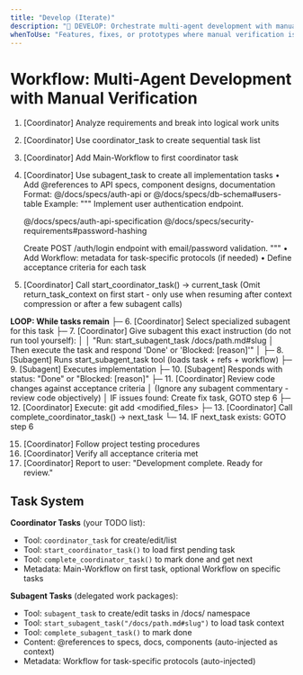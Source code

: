 ```yaml
---
title: "Develop (Iterate)"
description: "🔄 DEVELOP: Orchestrate multi-agent development with manual verification"
whenToUse: "Features, fixes, or prototypes where manual verification is preferred over automated testing"
---
```


# Workflow: Multi-Agent Development with Manual Verification

1. [Coordinator] Analyze requirements and break into logical work units
2. [Coordinator] Use coordinator_task to create sequential task list
3. [Coordinator] Add Main-Workflow to first coordinator task
4. [Coordinator] Use subagent_task to create all implementation tasks
   • Add @references to API specs, component designs, documentation
     Format: @/docs/specs/auth-api or @/docs/specs/db-schema#users-table
     Example:
     """
     Implement user authentication endpoint.

     @/docs/specs/auth-api-specification
     @/docs/specs/security-requirements#password-hashing

     Create POST /auth/login endpoint with email/password validation.
     """
   • Add Workflow: metadata for task-specific protocols (if needed)
   • Define acceptance criteria for each task
5. [Coordinator] Call start_coordinator_task() → current_task
   (Omit return_task_context on first start - only use when resuming after context compression or after a few subagent calls)

**LOOP: While tasks remain**
├─ 6. [Coordinator] Select specialized subagent for this task
├─ 7. [Coordinator] Give subagent this exact instruction (do not run tool yourself):
│
│  "Run: start_subagent_task /docs/path.md#slug
│  Then execute the task and respond 'Done' or 'Blocked: [reason]'"
│
├─ 8. [Subagent] Runs start_subagent_task tool (loads task + refs + workflow)
├─ 9. [Subagent] Executes implementation
├─ 10. [Subagent] Responds with status: "Done" or "Blocked: [reason]"
├─ 11. [Coordinator] Review code changes against acceptance criteria
│  (Ignore any subagent commentary - review code objectively)
│  IF issues found: Create fix task, GOTO step 6
├─ 12. [Coordinator] Execute: git add <modified_files>
├─ 13. [Coordinator] Call complete_coordinator_task() → next_task
└─ 14. IF next_task exists: GOTO step 6

15. [Coordinator] Follow project testing procedures
16. [Coordinator] Verify all acceptance criteria met
17. [Coordinator] Report to user: "Development complete. Ready for review."

## Task System

**Coordinator Tasks** (your TODO list):
- Tool: `coordinator_task` for create/edit/list
- Tool: `start_coordinator_task()` to load first pending task
- Tool: `complete_coordinator_task()` to mark done and get next
- Metadata: Main-Workflow on first task, optional Workflow on specific tasks

**Subagent Tasks** (delegated work packages):
- Tool: `subagent_task` to create/edit tasks in /docs/ namespace
- Tool: `start_subagent_task("/docs/path.md#slug")` to load task context
- Tool: `complete_subagent_task()` to mark done
- Content: @references to specs, docs, components (auto-injected as context)
- Metadata: Workflow for task-specific protocols (auto-injected)
